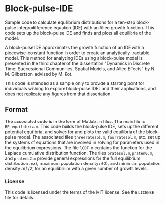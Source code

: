 # Block-pulse-IDE

Sample code to calculate equilibrium distributions for a ten-step block-pulse integrodifference equation (IDE) with an Allee growth function. This code sets up the block-pulse IDE and finds and plots all equilibria of the model.

A block-pulse IDE approximates the growth function of an IDE with a piecewise-constant function in order to create an analytically-tractable model. This method for analyzing IDEs using a block-pulse model is presented in the third chapter of the dissertation "Dynamics in Discrete Time: Successional Communities, Spatial Models, and Allee Effects" by N. M. Gilbertson, advised by M. Kot.

This code is intended as a sample only to provide a starting point for individuals wishing to explore block-pulse IDEs and their applications, and does not replicate any figures from that dissertation.

## Format

The associated code is in the form of Matlab .m files. The main file is `BP_equilibria.m`. This code builds the block-pulse IDE, sets up the different potential equilibria, and solves for and plots the valid equilibria of the block-pulse model.
The associated files `threeratesol.m`, `fourratesol.m`, etc. set up the systems of equations that are involved in solving for parameters used in the equilibrium expressions. The file `lCDF.m` contains the function for the Laplace cumulative distribution function. The files `pratesol.m`, `praten0.m`, and `pratenL2.m` provide general expressions for the full equilibrium distribution $n(x)$, maximum population density $n(0)$, and minimum population density $n(L/2)$ for an equilibrium with a given number of growth levels.

### License
This code is licensed under the terms of the MIT license. See the `LICENSE` file for details.
